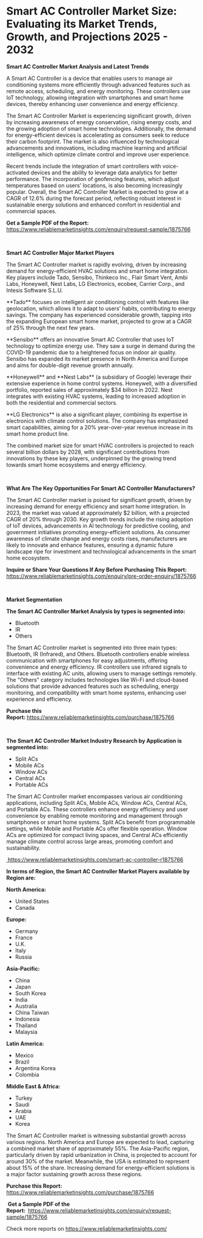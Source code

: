 <p><h1>Smart AC Controller Market Size: Evaluating its Market Trends, Growth, and Projections 2025 - 2032</h1></p><p><strong>Smart AC Controller Market Analysis and Latest Trends</strong></p>
<p><p>A Smart AC Controller is a device that enables users to manage air conditioning systems more efficiently through advanced features such as remote access, scheduling, and energy monitoring. These controllers use IoT technology, allowing integration with smartphones and smart home devices, thereby enhancing user convenience and energy efficiency. </p><p>The Smart AC Controller Market is experiencing significant growth, driven by increasing awareness of energy conservation, rising energy costs, and the growing adoption of smart home technologies. Additionally, the demand for energy-efficient devices is accelerating as consumers seek to reduce their carbon footprint. The market is also influenced by technological advancements and innovations, including machine learning and artificial intelligence, which optimize climate control and improve user experience.</p><p>Recent trends include the integration of smart controllers with voice-activated devices and the ability to leverage data analytics for better performance. The incorporation of geofencing features, which adjust temperatures based on users' locations, is also becoming increasingly popular. Overall, the Smart AC Controller Market is expected to grow at a CAGR of 12.6% during the forecast period, reflecting robust interest in sustainable energy solutions and enhanced comfort in residential and commercial spaces.</p></p>
<p><strong>Get a Sample PDF of the Report:&nbsp;</strong> <a href="https://www.reliablemarketinsights.com/enquiry/request-sample/1875766?utm_campaign=2481&utm_medium=2&utm_source=Github&utm_content=ia&utm_term=19022025&utm_id=smart-ac-controller">https://www.reliablemarketinsights.com/enquiry/request-sample/1875766</a></p>
<p>&nbsp;</p>
<p><strong>Smart AC Controller Major Market Players</strong></p>
<p><p>The Smart AC Controller market is rapidly evolving, driven by increasing demand for energy-efficient HVAC solutions and smart home integration. Key players include Tado, Sensibo, Thinkeco Inc., Flair Smart Vent, Ambi Labs, Honeywell, Nest Labs, LG Electronics, ecobee, Carrier Corp., and Intesis Software S.L.U.</p><p>**Tado** focuses on intelligent air conditioning control with features like geolocation, which allows it to adapt to users’ habits, contributing to energy savings. The company has experienced considerable growth, tapping into the expanding European smart home market, projected to grow at a CAGR of 25% through the next few years.</p><p>**Sensibo** offers an innovative Smart AC Controller that uses IoT technology to optimize energy use. They saw a surge in demand during the COVID-19 pandemic due to a heightened focus on indoor air quality. Sensibo has expanded its market presence in North America and Europe and aims for double-digit revenue growth annually.</p><p>**Honeywell** and **Nest Labs** (a subsidiary of Google) leverage their extensive experience in home control systems. Honeywell, with a diversified portfolio, reported sales of approximately $34 billion in 2022. Nest integrates with existing HVAC systems, leading to increased adoption in both the residential and commercial sectors.</p><p>**LG Electronics** is also a significant player, combining its expertise in electronics with climate control solutions. The company has emphasized smart capabilities, aiming for a 20% year-over-year revenue increase in its smart home product line.</p><p>The combined market size for smart HVAC controllers is projected to reach several billion dollars by 2028, with significant contributions from innovations by these key players, underpinned by the growing trend towards smart home ecosystems and energy efficiency.</p></p>
<p>&nbsp;</p>
<p><strong>What Are The Key Opportunities For Smart AC Controller Manufacturers?</strong></p>
<p><p>The Smart AC Controller market is poised for significant growth, driven by increasing demand for energy efficiency and smart home integration. In 2023, the market was valued at approximately $2 billion, with a projected CAGR of 20% through 2030. Key growth trends include the rising adoption of IoT devices, advancements in AI technology for predictive cooling, and government initiatives promoting energy-efficient solutions. As consumer awareness of climate change and energy costs rises, manufacturers are likely to innovate and enhance features, ensuring a dynamic future landscape ripe for investment and technological advancements in the smart home ecosystem.</p></p>
<p><strong>Inquire or Share Your Questions If Any Before Purchasing This Report:</strong> <a href="https://www.reliablemarketinsights.com/enquiry/pre-order-enquiry/1875766?utm_campaign=2481&utm_medium=2&utm_source=Github&utm_content=ia&utm_term=19022025&utm_id=smart-ac-controller">https://www.reliablemarketinsights.com/enquiry/pre-order-enquiry/1875766</a></p>
<p>&nbsp;</p>
<p><strong>Market Segmentation</strong></p>
<p><strong>The Smart AC Controller Market Analysis by types is segmented into:</strong></p>
<p><ul><li>Bluetooth</li><li>IR</li><li>Others</li></ul></p>
<p><p>The Smart AC Controller market is segmented into three main types: Bluetooth, IR (Infrared), and Others. Bluetooth controllers enable wireless communication with smartphones for easy adjustments, offering convenience and energy efficiency. IR controllers use infrared signals to interface with existing AC units, allowing users to manage settings remotely. The "Others" category includes technologies like Wi-Fi and cloud-based solutions that provide advanced features such as scheduling, energy monitoring, and compatibility with smart home systems, enhancing user experience and efficiency.</p></p>
<p><strong>Purchase this Report:&nbsp;</strong><a href="https://www.reliablemarketinsights.com/purchase/1875766?utm_campaign=2481&utm_medium=2&utm_source=Github&utm_content=ia&utm_term=19022025&utm_id=smart-ac-controller">https://www.reliablemarketinsights.com/purchase/1875766</a></p>
<p>&nbsp;</p>
<p><strong>The Smart AC Controller Market Industry Research by Application is segmented into:</strong></p>
<p><ul><li>Split ACs</li><li>Mobile ACs</li><li>Window ACs</li><li>Central ACs</li><li>Portable ACs</li></ul></p>
<p><p>The Smart AC Controller market encompasses various air conditioning applications, including Split ACs, Mobile ACs, Window ACs, Central ACs, and Portable ACs. These controllers enhance energy efficiency and user convenience by enabling remote monitoring and management through smartphones or smart home systems. Split ACs benefit from programmable settings, while Mobile and Portable ACs offer flexible operation. Window ACs are optimized for compact living spaces, and Central ACs efficiently manage climate control across large areas, promoting comfort and sustainability.</p></p>
<p><a href="https://www.reliablemarketinsights.com/smart-ac-controller-r1875766?utm_campaign=2481&utm_medium=2&utm_source=Github&utm_content=ia&utm_term=19022025&utm_id=smart-ac-controller">&nbsp;https://www.reliablemarketinsights.com/smart-ac-controller-r1875766</a></p>
<p><strong>In terms of Region, the Smart AC Controller Market Players available by Region are:</strong></p>
<p>
    <p> <strong> North America: </strong>
        <ul>
            <li>United States</li>
            <li>Canada</li>
        </ul>
        </p> 
    <p> <strong> Europe: </strong>
        <ul>
            <li>Germany</li>
            <li>France</li>
            <li>U.K.</li>
            <li>Italy</li>
            <li>Russia</li>
        </ul>
        </p> 
    <p> <strong> Asia-Pacific: </strong>
        <ul>
            <li>China</li>
            <li>Japan</li>
            <li>South Korea</li>
            <li>India</li>
            <li>Australia</li>
            <li>China Taiwan</li>
            <li>Indonesia</li>
            <li>Thailand</li>
            <li>Malaysia</li>
        </ul>
        </p> 
    <p> <strong> Latin America: </strong>
        <ul>
            <li>Mexico</li>
            <li>Brazil</li>
            <li>Argentina Korea</li>
            <li>Colombia</li>
        </ul>
        </p> 
    <p> <strong> Middle East & Africa: </strong>
        <ul>
            <li>Turkey</li>
            <li>Saudi</li>
            <li>Arabia</li>
            <li>UAE</li>
            <li>Korea</li>
        </ul>
    </p>
    </p>
<p><p>The Smart AC Controller market is witnessing substantial growth across various regions. North America and Europe are expected to lead, capturing a combined market share of approximately 55%. The Asia-Pacific region, particularly driven by rapid urbanization in China, is projected to account for around 30% of the market. Meanwhile, the USA is estimated to represent about 15% of the share. Increasing demand for energy-efficient solutions is a major factor sustaining growth across these regions.</p></p>
<p><strong>Purchase this Report: </strong><a href="https://www.reliablemarketinsights.com/purchase/1875766?utm_campaign=2481&utm_medium=2&utm_source=Github&utm_content=ia&utm_term=19022025&utm_id=smart-ac-controller">https://www.reliablemarketinsights.com/purchase/1875766</a></p>
<p>&nbsp;<strong>Get a Sample PDF of the Report:&nbsp;&nbsp;</strong><a href="https://www.reliablemarketinsights.com/enquiry/request-sample/1875766?utm_campaign=2481&utm_medium=2&utm_source=Github&utm_content=ia&utm_term=19022025&utm_id=smart-ac-controller">https://www.reliablemarketinsights.com/enquiry/request-sample/1875766</a></p>
<p><strong></strong></p>
<p>Check more reports on <a href="https://www.reliablemarketinsights.com/?utm_campaign=2481&utm_medium=2&utm_source=Github&utm_content=ia&utm_term=19022025&utm_id=smart-ac-controller">https://www.reliablemarketinsights.com/</a></p>